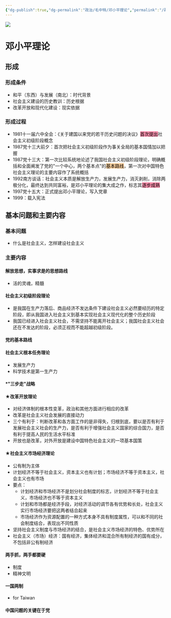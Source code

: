 ```yaml
---
{"dg-publish":true,"dg-permalink":"政治/毛中特/邓小平理论","permalink":"/政治/毛中特/邓小平理论/","dgHomeLink":true,"dgPassFrontmatter":false}
---
```







![](https://pics4.baidu.com/feed/d439b6003af33a87bbd1b220b7f303325243b581.jpeg?token=54dc63c44f443c9777dd764bde786fa9)
# 邓小平理论

## 形成

### 形成条件
- 和平（东西）与发展（南北）：时代背景
- 社会主义建设的历史教训：历史根据
- 改革开放和现代化建设：现实依据

### 形成过程
- 1981十一届六中全会：《关于建国以来党的若干历史问题的决议》<mark style="background: #FF5582A6;">首次提出</mark>社会主义初级阶段概念
- 1987党十三大前夕：首次把社会主义初级阶段作为事关全局的基本国情加以把握
- 1987党十三大：第一次比较系统地论述了我国社会主义初级阶段理论，明确概括和全面阐发了党的"一个中心，两个基本点"的<mark style="background: #FFB86CA6;">基本路线</mark>，第一次对中国特色社会主义理论的主要内容作了系统概括
- 1992南方谈话：社会主义本质是解放生产力，发展生产力，消灭剥削，消除两极分化，最终达到共同富裕，是邓小平理论的集大成之作，标志其<mark style="background: #FF5582A6;">逐步成熟</mark> 
- 1997党十五大：正式提出邓小平理论，写入党章
- 1999：载入宪法

## 基本问题和主要内容

### 基本问题
- 什么是社会主义，怎样建设社会主义

### 主要内容

#### 解放思想，实事求是的思想路线
- 活的灵魂，精髓

#### 社会主义初级阶段理论
- 是我国在生产力落后、商品经济不发达条件下建设社会主义必然要经历的特定阶段，即从我国进入社会主义到基本实现社会主义现代化的整个历史阶段
- 我国已经进入社会主义社会，不需坚持不能离开社会主义；我国社会主义社会还在不发达的阶段，必须正视而不能超越初级阶段。

#### 党的基本路线

#### 社会主义根本任务理论
- 发展生产力
- 科学技术是第一生产力

#### *"三步走"战略

#### $\bigstar$改革开放理论
- 对经济体制的根本性变革，政治和其他方面进行相应的改革
- 改革是社会主义社会发展的直接动力
- 三个有利于：判断改革和各方面工作的是非得失，归根到底，要以是否有利于发展社会主义社会的生产力，是否有利于增强社会主义国家的综合国力，是否有利于提高人民的生活水平标准
- 开放也是改革，对外开放是建设中国特色社会主义的一项基本国策

#### $\bigstar$社会主义市场经济理论
- 公有制为主体
- 计划经济不等于社会主义，资本主义也有计划；市场经济不等于资本主义，社会主义也有市场
- 要点：
	- 计划经济和市场经济不是划分社会制度的标志，计划经济不等于社会主义，市场经济也不等于资本主义
	- 计划和市场都是经济手段，对经济活动的调节各有优势和长处，社会主义实行市场经济要把这两者结合起来
	- 市场经济作为资源配置的一种方式本身不具有制度属性，可以和不同的社会制度结合，表现出不同性质
- 坚持社会主义制度与市场经济的结合，是社会主义市场经济的特色、优势所在
- 社会主义（市场）经济：国有经济，集体经济和混合所有制经济的国有成分，不包括非公有制经济


#### 两手抓，两手都要硬
- 制度
- 精神文明

#### 一国两制
- for Taiwan

#### 中国问题的关键在于党